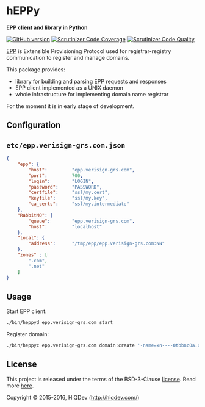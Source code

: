 hEPPy
=====

**EPP client and library in Python**

[![GitHub version](https://badge.fury.io/gh/hiqdev%2Fheppy.svg)](https://badge.fury.io/gh/hiqdev%2Fheppy)
[![Scrutinizer Code Coverage](https://img.shields.io/scrutinizer/coverage/g/hiqdev/heppy.svg)](https://scrutinizer-ci.com/g/hiqdev/heppy/)
[![Scrutinizer Code Quality](https://img.shields.io/scrutinizer/g/hiqdev/heppy.svg)](https://scrutinizer-ci.com/g/hiqdev/heppy/)

[EPP](https://en.wikipedia.org/wiki/Extensible_Provisioning_Protocol) is Extensible Provisioning Protocol used for registrar-registry communication to register and manage domains.

This package provides:

- library for building and parsing EPP requests and responses
- EPP client implemented as a UNIX daemon
- whole infrastructure for implementing domain name registrar

For the moment it is in early stage of development.

## Configuration

## `etc/epp.verisign-grs.com.json`

```json
{
    "epp": {
        "host":         "epp.verisign-grs.com",
        "port":         700,
        "login":        "LOGIN",
        "password":     "PASSWORD",
        "certfile":     "ssl/my.cert",
        "keyfile":      "ssl/my.key",
        "ca_certs":     "ssl/my.intermediate"
    },
    "RabbitMQ": {
        "queue":        "epp.verisign-grs.com",
        "host":         "localhost"
    },
    "local": {
        "address":      "/tmp/epp/epp.verisign-grs.com:NN"
    },
    "zones" : [
        ".com",
        ".net"
    ]
}
```

## Usage

Start EPP client:

```sh
./bin/heppyd epp.verisign-grs.com start
```

Register domain:

```sh
./bin/heppyc epp.verisign-grs.com domain:create '-name=xn----0tbbnc0a.com' -pw=23_sA:d34 -period=1 -extensions.1=idnLang:tag -idnLang.tag=RUS -extensions.0=namestoreExt:subProduct -namestoreExt.subProduct=COM
```

## License

This project is released under the terms of the BSD-3-Clause [license](LICENSE).
Read more [here](http://choosealicense.com/licenses/bsd-3-clause).

Copyright © 2015-2016, HiQDev (http://hiqdev.com/)
